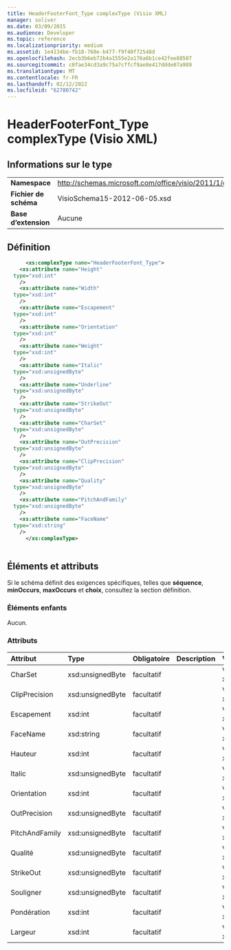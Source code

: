```yaml
---
title: HeaderFooterFont_Type complexType (Visio XML)
manager: soliver
ms.date: 03/09/2015
ms.audience: Developer
ms.topic: reference
ms.localizationpriority: medium
ms.assetid: 1e4134be-fb18-768e-b477-f9f40f72548d
ms.openlocfilehash: 2ecb3b6eb72b4a1555e2a176a6b1ce42fee88507
ms.sourcegitcommit: c0fae34cd3a9c75a7cffcf9ae8e417ddde07a989
ms.translationtype: MT
ms.contentlocale: fr-FR
ms.lasthandoff: 02/12/2022
ms.locfileid: "62780742"
---
```

# <a name="headerfooterfont_type-complextype-visio-xml"></a>HeaderFooterFont_Type complexType (Visio XML)

## <a name="type-information"></a>Informations sur le type

|||
|:-----|:-----|
|**Namespace** <br/> |http://schemas.microsoft.com/office/visio/2011/1/core  <br/> |
|**Fichier de schéma** <br/> |VisioSchema15-2012-06-05.xsd  <br/> |
|**Base d’extension** <br/> |Aucune  <br/> |
   
## <a name="definition"></a>Définition

```XML
      <xs:complexType name="HeaderFooterFont_Type">
    <xs:attribute name="Height"
  type="xsd:int"
    />
    <xs:attribute name="Width"
  type="xsd:int"
    />
    <xs:attribute name="Escapement"
  type="xsd:int"
    />
    <xs:attribute name="Orientation"
  type="xsd:int"
    />
    <xs:attribute name="Weight"
  type="xsd:int"
    />
    <xs:attribute name="Italic"
  type="xsd:unsignedByte"
    />
    <xs:attribute name="Underline"
  type="xsd:unsignedByte"
    />
    <xs:attribute name="StrikeOut"
  type="xsd:unsignedByte"
    />
    <xs:attribute name="CharSet"
  type="xsd:unsignedByte"
    />
    <xs:attribute name="OutPrecision"
  type="xsd:unsignedByte"
    />
    <xs:attribute name="ClipPrecision"
  type="xsd:unsignedByte"
    />
    <xs:attribute name="Quality"
  type="xsd:unsignedByte"
    />
    <xs:attribute name="PitchAndFamily"
  type="xsd:unsignedByte"
    />
    <xs:attribute name="FaceName"
  type="xsd:string"
    />
      </xs:complexType>
      
```

## <a name="elements-and-attributes"></a>Éléments et attributs

Si le schéma définit des exigences spécifiques, telles que **séquence**, **minOccurs**, **maxOccurs** et **choix**, consultez la section définition. 
  
### <a name="child-elements"></a>Éléments enfants

Aucun.
  
### <a name="attributes"></a>Attributs

|**Attribut**|**Type**|**Obligatoire**|**Description**|**Valeurs possibles**|
|:-----|:-----|:-----|:-----|:-----|
|CharSet  <br/> |xsd:unsignedByte  <br/> |facultatif  <br/> ||Valeurs du type xsd:unsignedByte. |
|ClipPrecision  <br/> |xsd:unsignedByte  <br/> |facultatif  <br/> ||Valeurs du type xsd:unsignedByte. |
|Escapement  <br/> |xsd:int  <br/> |facultatif  <br/> ||Valeurs du type xsd:int. |
|FaceName  <br/> |xsd:string  <br/> |facultatif  <br/> ||Valeurs du type xsd:string. |
|Hauteur  <br/> |xsd:int  <br/> |facultatif  <br/> ||Valeurs du type xsd:int. |
|Italic  <br/> |xsd:unsignedByte  <br/> |facultatif  <br/> ||Valeurs du type xsd:unsignedByte. |
|Orientation  <br/> |xsd:int  <br/> |facultatif  <br/> ||Valeurs du type xsd:int. |
|OutPrecision  <br/> |xsd:unsignedByte  <br/> |facultatif  <br/> ||Valeurs du type xsd:unsignedByte. |
|PitchAndFamily  <br/> |xsd:unsignedByte  <br/> |facultatif  <br/> ||Valeurs du type xsd:unsignedByte. |
|Qualité  <br/> |xsd:unsignedByte  <br/> |facultatif  <br/> ||Valeurs du type xsd:unsignedByte. |
|StrikeOut  <br/> |xsd:unsignedByte  <br/> |facultatif  <br/> ||Valeurs du type xsd:unsignedByte. |
|Souligner  <br/> |xsd:unsignedByte  <br/> |facultatif  <br/> ||Valeurs du type xsd:unsignedByte. |
|Pondération  <br/> |xsd:int  <br/> |facultatif  <br/> ||Valeurs du type xsd:int. |
|Largeur  <br/> |xsd:int  <br/> |facultatif  <br/> ||Valeurs du type xsd:int. |
   

